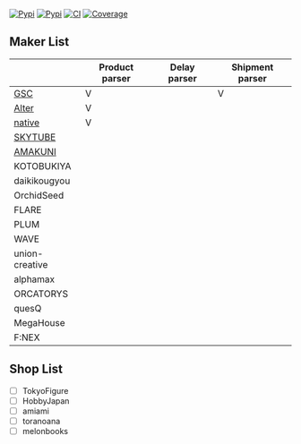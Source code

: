 [![Pypi](https://img.shields.io/pypi/pyversions/figure_parser.svg?style=flat-square)](https://pypi.org/project/figure_parser/)
[![Pypi](https://img.shields.io/pypi/v/figure_parser.svg?style=flat-square)](https://pypi.org/project/figure_parser/)
[![CI](https://img.shields.io/endpoint.svg?url=https%3A%2F%2Factions-badge.atrox.dev%2FFigureHook%2Ffigure_parser%2Fbadge%3Fref%3Dmain&style=flat-square)](https://actions-badge.atrox.dev/FigureHook/figure_parser/goto?ref=main)
[![Coverage](https://img.shields.io/coveralls/github/FigureHook/figure_parser?style=flat-square)](https://coveralls.io/github/FigureHook/figure_parser)

## Maker List
|                                      | Product parser | Delay parser | Shipment parser |
| ------------------------------------ | -------------- | ------------ | --------------- |
| [GSC](https://www.goodsmile.info/)   | V              |              | V               |
| [Alter](https://alter-web.jp/)       | V              |              |                 |
| [native](https://www.native-web.jp/) | V              |              |                 |
| [SKYTUBE](https://skytube.jp/)       |                |              |                 |
| [AMAKUNI](http://amakuni.info/)      |                |              |                 |
| KOTOBUKIYA                           |                |              |                 |
| daikikougyou                         |                |              |                 |
| OrchidSeed                           |                |              |                 |
| FLARE                                |                |              |                 |
| PLUM                                 |                |              |                 |
| WAVE                                 |                |              |                 |
| union-creative                       |                |              |                 |
| alphamax                             |                |              |                 |
| ORCATORYS                            |                |              |                 |
| quesQ                                |                |              |                 |
| MegaHouse                            |                |              |                 |
| F:NEX                                |                |              |                 |

## Shop List
- [ ] TokyoFigure
- [ ] HobbyJapan
- [ ] amiami
- [ ] toranoana
- [ ] melonbooks